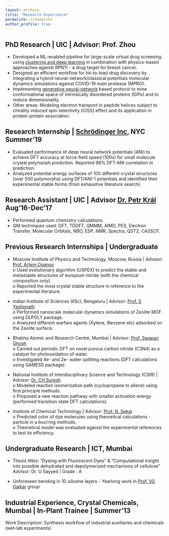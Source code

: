 ```yaml
---
layout: archive
title: "Research Experience"
permalink: /research/
author_profile: true
---
```


## PhD Research | UIC | Advisor: Prof. Zhou <br/>
* Developed a ML-enabled pipeline for large-scale virtual drug screening using [clustering and deep learning](https://github.com/aaayushg/RPN11_inhibitors) in combination with physics-based approaches against RPN11 - a drug target for breast cancer.<br/>
* Designed an efficient workflow for hit-to-lead drug discovery by integrating a hybrid neural-network/classical potentials molecular dynamics simulations against COVID-19 main protease (MPRO).<br/>
* Implementing [generative neural-network](https://github.com/aaayushg/generative_IDPs) based protocol to mine conformational space of intrinsically disordered proteins (IDPs) and to reduce dimensionality.<br/>
* Other areas: Modeling electron transport in peptide helices subject to chirality induced spin selectivity (CISS) effect and its application in protein-protein association.<br/>

## Research Internship | [Schrödinger Inc](https://www.schrodinger.com/), NYC Summer’19
* Evaluated performance of deep neural network potentials (ANI) to achieve DFT accuracy at force-field speed (100x) for small molecule crystal polymorph prediction. Reported 98% DFT-ANI correlation in prediction. <br/>
* Analyzed potential energy surfaces of 100 different crystal structures (over 500 polymorphs) using DFT/ANI-1 potentials and identified their experimental stable forms (from exhaustive literature search).<br/>

## Research Assistant | UIC | Advisor [Dr. Petr Král](http://www2.chem.uic.edu/pkral/Petr.html) Aug’16-Dec’17 <br/>
* Performed quantum chemistry calculations <br/>
* QM techniques used: DFT, TDDFT, QMMM, AIMD, PES, Electron Transfer, Molecular Orbitals, NBO, ESP, NMR, Spectra, QST2, CASSCF.<br/>

## Previous Research Internships | Undergraduate<br/>
* Moscow Institute of Physics and Technology, Moscow, Russia | Advisor: [Prof. Artem Oganov](http://uspex-team.org/en/oganov) <br/>
o Used evolutionary algorithm (USPEX) to predict the stable and metastable structures of europium nitride (with the chemical composition only).<br/>
o Reported the most crystal stable structure in reference to the experimental literature.<br/>

* Indian Institute of Sciences (IISc), Bengaluru | Advisor: [Prof. S Yashonath](https://iiscprofiles.irins.org/profile/42772)<br/>
o Performed nanoscale molecular dynamics simulations of Zeolite MOF using DLPOLY package. <br/>
o Analyzed different warfare agents (Xylene, Benzene etc) adsorbed on the Zeolite surface. <br/>

* Bhabha Atomic and Research Centre, Mumbai | Advisor: [Prof. Swapan Ghosh](https://www.cbs.ac.in/people/faculty-swapan-ghosh)<br/>
o Carried out periodic DFT on novel porous carbon nitride (C3N4) as a catalyst for photooxidation of water. <br/>
o Investigated 4e- and 2e- water splitting reactions (DFT calculations using GAMESS package). <br/>

* National Institute of Interdisciplinary Science and Technology (CSIR) | Advisor: [Dr. CH Suresh](http://www.niist.res.in/chsuresh/)<br/>
o Modeled reaction isomerization path (cyclopropene to allene) using first principle methods. <br/>
o Proposed a new reaction pathway with smaller activation energy (performed transition state DFT calculations). <br/>

* Institute of Chemical Technology | Advisor: [Prof. N. Sekar](http://www.niist.res.in/chsuresh/)<br/>
o Predicted color of dye molecules using theoretical calculations - particle in a box/ring methods. <br/>
o Theoretical model was evaluated against the experimental references to test its efficiency. <br/>

## Undergraduate Research | ICT, Mumbai
* Thesis titles: “Dyeing with Fluorescent Dyes” & “Computational insight into possible dehydrated and depolymerized mechanisms of cellulose” <br/>
Advisor: Dr. U Sayyed | Grade : A <br/>

* Unforeseen bending in 1D silicene layers - Yearlong work in [Prof. VG Gaikar](https://www.ictmumbai.edu.in/emp_profiledetail.aspx?nDeptID=ic) group <br/>

## Industrial Experience, Crystal Chemicals, Mumbai | In-Plant Trainee | Summer’13 <br/>
Work Description: Synthesis workflow of industrial auxiliaries and chemicals (wet-lab experiments) <br/>
